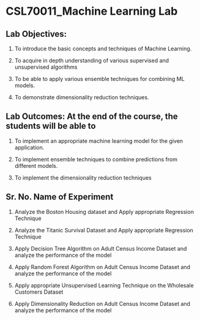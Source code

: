 
# CSL70011_Machine Learning Lab

## Lab Objectives:
1. To introduce the basic concepts and techniques of Machine Learning.

2. To acquire in depth understanding of various supervised and unsupervised algorithms

3. To be able to apply various ensemble techniques for combining ML models.

4. To demonstrate dimensionality reduction techniques.

## Lab Outcomes: At the end of the course, the students will be able to
1. To implement an appropriate machine learning model for the given application.

2. To implement ensemble techniques to combine predictions from different models.

3. To implement the dimensionality reduction techniques

## Sr. No.	Name of Experiment

1.	Analyze the Boston Housing dataset and Apply appropriate Regression Technique

2.	Analyze the Titanic Survival Dataset and Apply appropriate Regression Technique

3.	Apply Decision Tree Algorithm on Adult Census Income Dataset and analyze the performance of the model

4.	Apply Random Forest Algorithm on Adult Census Income Dataset and analyze the performance of the model

5.	Apply appropriate Unsupervised Learning Technique on the Wholesale Customers Dataset

6.	Apply Dimensionality Reduction on Adult Census Income Dataset and analyze the performance of the model
